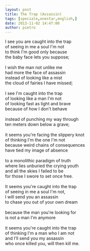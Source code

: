 ```yaml
---
layout: post
title: The Trap (Assassin)
tags: [speciale,onestar,english,]
date: 2013-11-02 14:47:00
author: pietro
---
```

I see you are caught into the trap<br/>of seeing in me a soul I'm not<br/>to think I'm good only because<br/>the baby face lets you suppose;<br/><br/>I wish the man not unlike me<br/>had more the face of assassin<br/>instead of looking like a mist<br/>the cloud of fairies I have missed;<br/><br/>I see I'm caught into the trap<br/>of looking like a man I'm not<br/>of looking fast as light and brave<br/>because of how I don't behave<br/><br/>instead of punching my way through<br/>ten meters down below a grave;<br/><br/>it seems you're facing the slippery knot<br/>of thinking I'm the one I'm not<br/>because weird chains of consequences<br/>have tied my image of absence<br/><br/>to a monolithic paradigm of truth<br/>where lies unburied the crying youth<br/>and all the skies I failed to be<br/>for those I swore to set once free.<br/><br/>It seems you're caught into the trap<br/>of seeing in me a soul I'm not,<br/>I will send you an assassin<br/>to chase you out of your own dream<br/><br/>because the man you're looking for<br/>is not a man I'm anymore<br/><br/>it seems you're caught into the trap<br/>of thinking I'm a man who I am not<br/>and I'll send you my assassin<br/>who once killed you, will then kill me.
